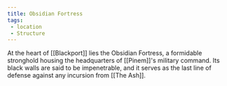 ```yaml
---
title: Obsidian Fortress
tags:
 - location
 - Structure
---
```

At the heart of [[Blackport]] lies the Obsidian Fortress, a formidable stronghold housing the headquarters of [[Pinem]]'s military command. Its black walls are said to be impenetrable, and it serves as the last line of defense against any incursion from [[The Ash]].